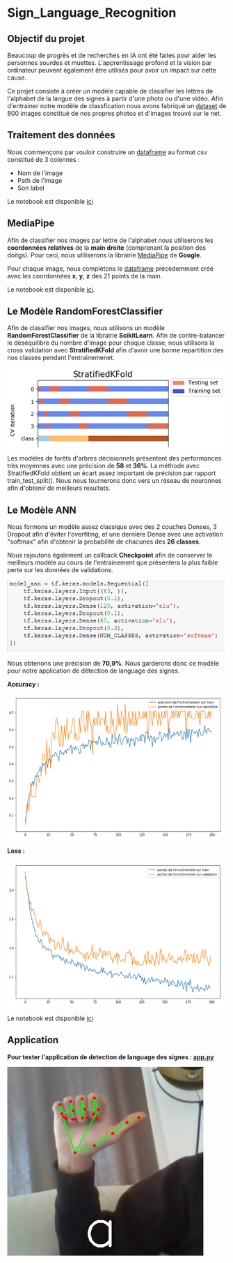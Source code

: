 # Sign_Language_Recognition

## Objectif du projet

Beaucoup de progrès et de recherches en IA ont été faites pour aider les personnes sourdes et muettes. L'apprentissage profond et la vision par ordinateur peuvent également être utilisés pour avoir un impact sur cette cause.

Ce projet consiste à créer un modèle capable de classifier les lettres de l'alphabet de la langue des signes à partir d'une photo ou d'une vidéo. Afin d'entrainer notre modèle de classfication nous avons fabriqué un [dataset](dataset_final) de 800 images constitué de nos propres photos et d'images trouvé sur le net. 

## Traitement des données

Nous commençons par vouloir construire un [dataframe](data.csv) au format csv constitué de 3 colonnes : 
* Nom de l'image
* Path de l'image
* Son label

Le notebook est disponible [ici](generate_csv.ipynb)

## MediaPipe

Afin de classifier nos images par lettre de l'alphabet nous utiliserons les **coordonnées relatives** de la **main droite** (comprenant la position des doitgs). Pour ceci, nous utiliserons la librairie [MediaPipe](https://mediapipe.dev/) de **Google**. 

Pour chaque image, nous complètons le [dataframe](data_final.csv) précèdemment créé avec les coordonnées **x**, **y**, **z** des 21 points de la main. 

Le notebook est disponible [ici](csv_mediapipe.ipynb). 

## Le Modèle RandomForestClassifier

Afin de classifier nos images, nous utilisons un modèle **RandomForestClassifier** de la librairie **ScikitLearn**. Afin de contre-balancer le déséquilibre du nombre d'image pour chaque classe, nous utilisons la cross validation avec **StratifiedKFold** afin d'avoir une bonne repartition des nos classes pendant l'entrainemenet.

![](Images/StratifiedKFlod.png)

Les modèles de forêts d'arbres décisionnels présentent des performances très moyennes avec une précision de **58** et **36%**. La méthode avec StratifiedKFold obtient un écart assez important de précision par rapport train_test_split(). Nous nous tournerons donc vers un réseau de neuronnes afin d'obtenir de meilleurs resultats.

## Le Modèle ANN

Nous formons un modèle assez classique avec des 2 couches Denses, 3 Dropout afin d'éviter l'overfiting, et une dernière Dense avec une activation "softmax" afin d'obtenir la probabilité de chacunes des **26 classes**.

Nous rajoutons également un callback **Checkpoint** afin de conserver le meilleurs modèle au cours de l'entrainement que présentera la plus faible perte sur les données de validations. 

![](Images/model.png)

Nous obtenons une précision de **70,9%**. Nous garderons donc ce modèle pour notre application de détection de language des signes.

**Accuracy :**

![](Images/accuracy.PNG)

**Loss :**

![](Images/loss.PNG)


Le notebook est disponible [ici](classification_model.ipynb)

## Application

**Pour tester l'application de detection de language des signes : [app.py](app.py)**

![](Images/capture.PNG)
